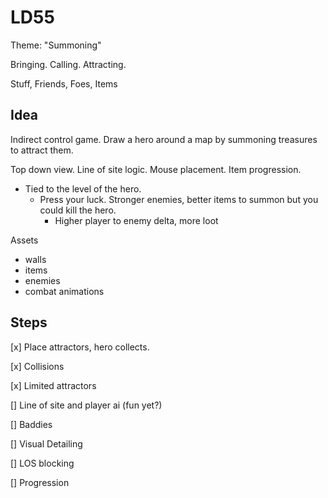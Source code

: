 # LD55

Theme: "Summoning"

Bringing. Calling. Attracting.

Stuff, Friends, Foes, Items


## Idea

Indirect control game. Draw a hero around a map by summoning treasures to attract them.

Top down view.
Line of site logic.
Mouse placement.
Item progression.
- Tied to the level of the hero.
  - Press your luck. Stronger enemies, better items to summon but you could kill the hero.
    - Higher player to enemy delta, more loot

Assets
- walls
- items
- enemies
- combat animations


## Steps

[x] Place attractors, hero collects.

[x] Collisions

[x] Limited attractors

[] Line of site and player ai (fun yet?)

[] Baddies

[] Visual Detailing

[] LOS blocking

[] Progression